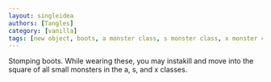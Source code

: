 ```yaml
---
layout: singleidea
authors: [Tangles]
category: [vanilla]
tags: [new object, boots, a monster class, s monster class, x monster class, instadeath]
---
```

Stomping boots. While wearing these, you may instakill and move into the square of all small monsters in the a, s, and x classes.
